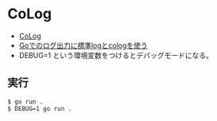 # CoLog

* [CoLog](https://github.com/comail/colog)
* [Goでのログ出力に標準logとcologを使う](https://qiita.com/kmtr/items/406073651d7a12aab9c6)
* DEBUG=1 という環境変数をつけるとデバッグモードになる。

## 実行

	$ go run .
	$ DEBUG=1 go run .
